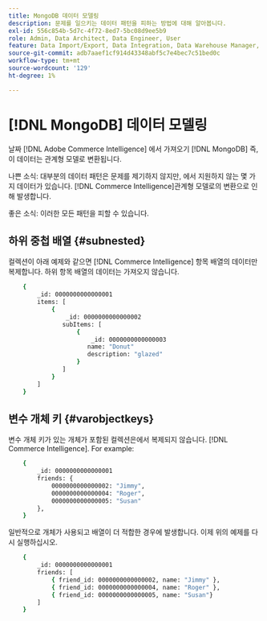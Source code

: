 ```yaml
---
title: MongoDB 데이터 모델링
description: 문제를 일으키는 데이터 패턴을 피하는 방법에 대해 알아봅니다.
exl-id: 556c854b-5d7c-4f72-8ed7-5bc08d9ee5b9
role: Admin, Data Architect, Data Engineer, User
feature: Data Import/Export, Data Integration, Data Warehouse Manager, Commerce Tables
source-git-commit: adb7aaef1cf914d43348abf5c7e4bec7c51bed0c
workflow-type: tm+mt
source-wordcount: '129'
ht-degree: 1%

---
```


# [!DNL MongoDB] 데이터 모델링

날짜 [!DNL Adobe Commerce Intelligence] 에서 가져오기 [!DNL MongoDB] 즉, 이 데이터는 관계형 모델로 변환됩니다.

나쁜 소식: 대부분의 데이터 패턴은 문제를 제기하지 않지만, 에서 지원하지 않는 몇 가지 데이터가 있습니다. [!DNL Commerce Intelligence]관계형 모델로의 변환으로 인해 발생합니다.

좋은 소식: 이러한 모든 패턴을 피할 수 있습니다.

## 하위 중첩 배열 {#subnested}

컬렉션이 아래 예제와 같으면 [!DNL Commerce Intelligence] 항목 배열의 데이터만 복제합니다. 하위 항목 배열의 데이터는 가져오지 않습니다.

```bash
    {
        _id: 0000000000000001
        items: [
            {
                _id: 0000000000000002
               subItems: [
                   {
                       _id: 0000000000000003
                      name: "Donut"
                      description: "glazed"
                   }
               ]
            }
        ]
    }
```

## 변수 개체 키 {#varobjectkeys}

변수 개체 키가 있는 개체가 포함된 컬렉션은에서 복제되지 않습니다. [!DNL Commerce Intelligence]. For example:

```bash
    {
        _id: 0000000000000001
        friends: {
            0000000000000002: "Jimmy",
            0000000000000004: "Roger",
            0000000000000005: "Susan"
        },
    }
```

일반적으로 개체가 사용되고 배열이 더 적합한 경우에 발생합니다. 이제 위의 예제를 다시 실행하십시오.

```bash
    {
        _id: 0000000000000001
        friends: [
            { friend_id: 0000000000000002, name: "Jimmy" },
            { friend_id: 0000000000000004, name: "Roger" },
            { friend_id: 0000000000000005, name: "Susan"}
        ]
    }
```
